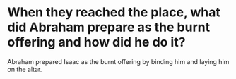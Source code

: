 # When they reached the place, what did Abraham prepare as the burnt offering and how did he do it?

Abraham prepared Isaac as the burnt offering by binding him and laying him on the altar.

